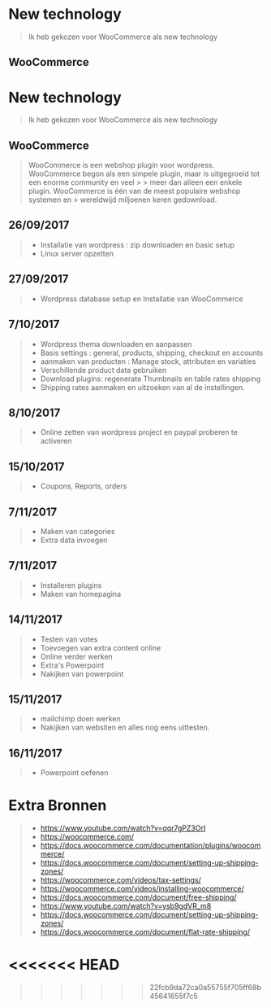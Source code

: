 # New technology

> Ik heb gekozen voor WooCommerce als new technology

## WooCommerce

# New technology

> Ik heb gekozen voor WooCommerce als new technology

## WooCommerce

> WooCommerce is een webshop plugin voor wordpress.
> WooCommerce begon als een simpele plugin, maar is uitgegroeid tot een enorme community en veel > > meer dan alleen een enkele plugin. WooCommerce is één van de meest populaire webshop systemen en > wereldwijd miljoenen keren gedownload.

## 26/09/2017

> * Installatie van wordpress : zip downloaden en basic setup
> * Linux server opzetten

## 27/09/2017

> * Wordpress database setup en Installatie van WooCommerce

## 7/10/2017

> * Wordpress thema downloaden en aanpassen
> * Basis settings : general, products, shipping, checkout en accounts
> * aanmaken van producten : Manage stock, attributen en variaties
> * Verschillende product data gebruiken
> * Download plugins: regenerate Thumbnails en table rates shipping
> * Shipping rates aanmaken en uitzoeken van al de instellingen.

## 8/10/2017

> * Online zetten van wordpress project en paypal proberen te activeren

## 15/10/2017

> * Coupons, Reports, orders

## 7/11/2017

> * Maken van categories
> * Extra data invoegen

## 7/11/2017

> * Installeren plugins
> * Maken van homepagina

## 14/11/2017

> * Testen van votes
> * Toevoegen van extra content online
> * Online verder werken
> * Extra's Powerpoint 
> * Nakijken van powerpoint

## 15/11/2017


> * mailchimp doen werken 
> * Nakijken van websiten en alles nog eens uittesten.

## 16/11/2017 

> * Powerpoint oefenen 


# Extra Bronnen

> * https://www.youtube.com/watch?v=qqr7gPZ3OrI
> * https://woocommerce.com/
> * https://docs.woocommerce.com/documentation/plugins/woocommerce/
> * https://docs.woocommerce.com/document/setting-up-shipping-zones/
> * https://woocommerce.com/videos/tax-settings/
> * https://woocommerce.com/videos/installing-woocommerce/
> * https://docs.woocommerce.com/document/free-shipping/
> * https://www.youtube.com/watch?v=ysb9gdVR_m8
> * https://docs.woocommerce.com/document/setting-up-shipping-zones/
> * https://docs.woocommerce.com/document/flat-rate-shipping/





<<<<<<< HEAD
=======

>>>>>>> 22fcb9da72ca0a55755f705ff68b45641655f7c5

